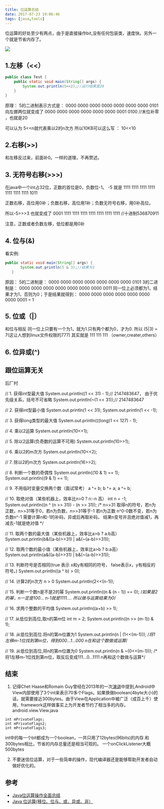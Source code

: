 ```yaml
---
title: 位运算总结
date: 2017-07-23 19:06:46
tags: [java,tools]
---
```




位运算的好处至少有两点，由于是直接操作bit,没有任何包装类，速度快。另外一个就是节省内存了。

![](http://odzl05jxx.bkt.clouddn.com/8af185ed137a586be732d63425d8bcb8.jpg?imageView2/2/w/600)
<!--more-->

## 1.左移（<<）
```java
public class Test {  
    public static void main(String[] args) {  
        System.out.println(5<<2);//运行结果是20  
    }  
}
```
原理：
5的二进制表示方式是：
0000 0000 0000 0000 0000 0000 0000 0101
向左挪两位就变成了
0000 0000 0000 0000 0000 0000 0001 0100 //末位补零 ，也就是20

可以认为 5<<n就代表乘以2的n次方
所以10KB可以这么写 ： 10<<10

## 2.右移(>>)
和左移反过来，前面补0。一样的道理，不再赘述。


## 3. 无符号右移(>>>)
在java中一个int占32位，正数的首位是0，负数位-1。
-5 就是
1111 1111 1111 1111 1111 1111 1111 1011

正数右移，高位用0补；负数右移，高位用1补；负数无符号右移，用0补高位。

所以-5>>>3 也就变成了
0001 1111 1111 1111 1111 1111 1111 1111 //十进制536870911

注意，正数或者负数左移，低位都是用0补

## 4. 位与(&)
看实例:
```java
public static void main(String[] args) {  
       System.out.println(5 & 3);//结果为1  
   }  
```

原因： 5的二进制是： 0000 0000 0000 0000 0000 0000 0000 0101
      3的二进制是：  0000 0000 0000 0000 0000 0000 0000 0011
同一位上必须都为1，结果才为1，否则为0；于是结果就得到：
      0000 0000 0000 0000 0000 0000 0000 0001 = 1

## 5. 位或（|）
和位与相反
同一位上只要有一个为1，就为1.只有两个都为0，才为0.
所以 (5|3) = 7(这让人想到linux文件权限的777)
其实就是 111 111 111 （owner,creater,others）

## 6. 位异或(^)














## 跟位运算无关
 后厂村




// 1. 获得int型最大值
System.out.println((1 << 31) - 1);// 2147483647， 由于优先级关系，括号不可省略
System.out.println(~(1 << 31));// 2147483647

// 2. 获得int型最小值
System.out.println(1 << 31);
System.out.println(1 << -1);

// 3. 获得long类型的最大值
System.out.println(((long)1 << 127) - 1);

// 4. 乘以2运算
System.out.println(10<<1);

// 5. 除以2运算(负奇数的运算不可用)
System.out.println(10>>1);

// 6. 乘以2的m次方
System.out.println(10<<2);

// 7. 除以2的m次方
System.out.println(16>>2);

// 8. 判断一个数的奇偶性
System.out.println((10 & 1) == 1);
System.out.println((9 & 1) == 1);

// 9. 不用临时变量交换两个数（面试常考）
a ^= b;
b ^= a;
a ^= b;

// 10. 取绝对值（某些机器上，效率比n>0 ? n:-n 高）
int n = -1;
System.out.println((n ^ (n >> 31)) - (n >> 31));
/* n>>31 取得n的符号，若n为正数，n>>31等于0，若n为负数，n>>31等于-1
若n为正数 n^0-0数不变，若n为负数n^-1 需要计算n和-1的补码，异或后再取补码，
结果n变号并且绝对值减1，再减去-1就是绝对值 */

// 11. 取两个数的最大值（某些机器上，效率比a>b ? a:b高）
System.out.println(b&((a-b)>>31) | a&(~(a-b)>>31));

// 12. 取两个数的最小值（某些机器上，效率比a>b ? b:a高）
System.out.println(a&((a-b)>>31) | b&(~(a-b)>>31));

// 13. 判断符号是否相同(true 表示 x和y有相同的符号， false表示x，y有相反的符号。)
System.out.println((a ^ b) > 0);

// 14. 计算2的n次方 n > 0
System.out.println(2<<(n-1));

// 15. 判断一个数n是不是2的幂
System.out.println((n & (n - 1)) == 0);
/*如果是2的幂，n一定是100... n-1就是1111....
所以做与运算结果为0*/

// 16. 求两个整数的平均值
System.out.println((a+b) >> 1);

// 17. 从低位到高位,取n的第m位
int m = 2;
System.out.println((n >> (m-1)) & 1);

// 18. 从低位到高位.将n的第m位置为1
System.out.println(n | (1<<(m-1)));
/*将1左移m-1位找到第m位，得到000...1...000
n在和这个数做或运算*/

// 19. 从低位到高位,将n的第m位置为0
System.out.println(n & ~(0<<(m-1)));
/* 将1左移m-1位找到第m位，取反后变成111...0...1111
n再和这个数做与运算*/













## 结束
1. 记得Chet Haase和Romain Guy曾经在2013年的一次[演讲](https://www.youtube.com/watch?v=Ho-anLsWvJo)中提到,Android中View内部使用了3个int来表示70多个Flags。如果换做boolean(4byte大小)的话，就需要接近300bytes。由于View在Application中被广泛（成百上千）使用，framework这样做事实上为开发者节约了相当多的内存。
android.view.View.java
```
int mPrivateFlags;
int mPrivateFlags2;
int mPrivateFlags3;
```
int中的每一个bit都成为一个boolean，一共只用了12bytes(96bits)的内存.和300bytes相比，节省的内存总量还是相当可观的。
一个onClickListener大概500bytes


2. 不要迷信位运算，对于一些简单的操作，现代编译器还是能够帮助开发者自动做好优化的。


## 参考
- [Java位运算操作全面总结](https://my.oschina.net/xianggao/blog/412967)
- [Java 位运算(移位、位与、或、异或、非）](http://blog.csdn.net/xiaochunyong/article/details/7748713)
